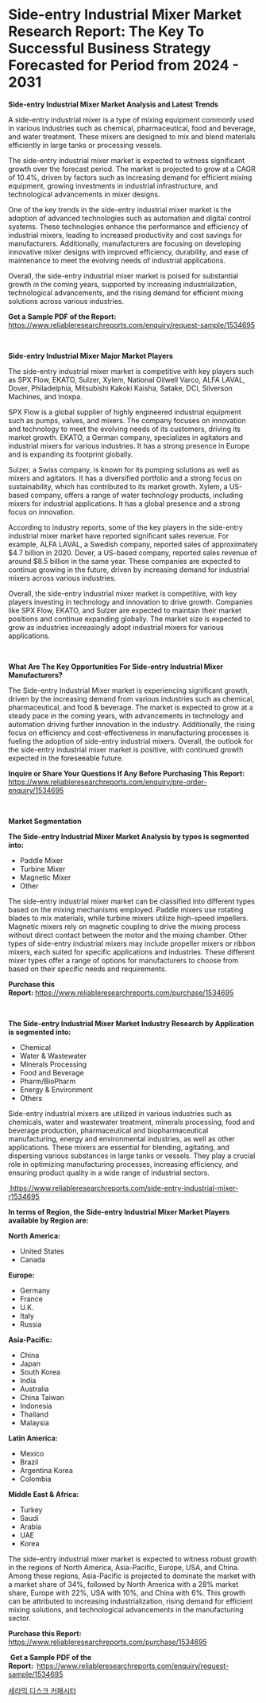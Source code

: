 <p><h1>Side-entry Industrial Mixer Market Research Report: The Key To Successful Business Strategy Forecasted for Period from 2024 - 2031</h1></p><p><strong>Side-entry Industrial Mixer Market Analysis and Latest Trends</strong></p>
<p><p>A side-entry industrial mixer is a type of mixing equipment commonly used in various industries such as chemical, pharmaceutical, food and beverage, and water treatment. These mixers are designed to mix and blend materials efficiently in large tanks or processing vessels.</p><p>The side-entry industrial mixer market is expected to witness significant growth over the forecast period. The market is projected to grow at a CAGR of 10.4%, driven by factors such as increasing demand for efficient mixing equipment, growing investments in industrial infrastructure, and technological advancements in mixer designs.</p><p>One of the key trends in the side-entry industrial mixer market is the adoption of advanced technologies such as automation and digital control systems. These technologies enhance the performance and efficiency of industrial mixers, leading to increased productivity and cost savings for manufacturers. Additionally, manufacturers are focusing on developing innovative mixer designs with improved efficiency, durability, and ease of maintenance to meet the evolving needs of industrial applications.</p><p>Overall, the side-entry industrial mixer market is poised for substantial growth in the coming years, supported by increasing industrialization, technological advancements, and the rising demand for efficient mixing solutions across various industries.</p></p>
<p><strong>Get a Sample PDF of the Report:&nbsp;</strong> <a href="https://www.reliableresearchreports.com/enquiry/request-sample/1534695">https://www.reliableresearchreports.com/enquiry/request-sample/1534695</a></p>
<p>&nbsp;</p>
<p><strong>Side-entry Industrial Mixer Major Market Players</strong></p>
<p><p>The side-entry industrial mixer market is competitive with key players such as SPX Flow, EKATO, Sulzer, Xylem, National Oilwell Varco, ALFA LAVAL, Dover, Philadelphia, Mitsubishi Kakoki Kaisha, Satake, DCI, Silverson Machines, and Inoxpa.</p><p>SPX Flow is a global supplier of highly engineered industrial equipment such as pumps, valves, and mixers. The company focuses on innovation and technology to meet the evolving needs of its customers, driving its market growth. EKATO, a German company, specializes in agitators and industrial mixers for various industries. It has a strong presence in Europe and is expanding its footprint globally.</p><p>Sulzer, a Swiss company, is known for its pumping solutions as well as mixers and agitators. It has a diversified portfolio and a strong focus on sustainability, which has contributed to its market growth. Xylem, a US-based company, offers a range of water technology products, including mixers for industrial applications. It has a global presence and a strong focus on innovation.</p><p>According to industry reports, some of the key players in the side-entry industrial mixer market have reported significant sales revenue. For example, ALFA LAVAL, a Swedish company, reported sales of approximately $4.7 billion in 2020. Dover, a US-based company, reported sales revenue of around $8.5 billion in the same year. These companies are expected to continue growing in the future, driven by increasing demand for industrial mixers across various industries.</p><p>Overall, the side-entry industrial mixer market is competitive, with key players investing in technology and innovation to drive growth. Companies like SPX Flow, EKATO, and Sulzer are expected to maintain their market positions and continue expanding globally. The market size is expected to grow as industries increasingly adopt industrial mixers for various applications.</p></p>
<p>&nbsp;</p>
<p><strong>What Are The Key Opportunities For Side-entry Industrial Mixer Manufacturers?</strong></p>
<p><p>The Side-entry Industrial Mixer market is experiencing significant growth, driven by the increasing demand from various industries such as chemical, pharmaceutical, and food & beverage. The market is expected to grow at a steady pace in the coming years, with advancements in technology and automation driving further innovation in the industry. Additionally, the rising focus on efficiency and cost-effectiveness in manufacturing processes is fueling the adoption of side-entry industrial mixers. Overall, the outlook for the side-entry industrial mixer market is positive, with continued growth expected in the foreseeable future.</p></p>
<p><strong>Inquire or Share Your Questions If Any Before Purchasing This Report:</strong> <a href="https://www.reliableresearchreports.com/enquiry/pre-order-enquiry/1534695">https://www.reliableresearchreports.com/enquiry/pre-order-enquiry/1534695</a></p>
<p>&nbsp;</p>
<p><strong>Market Segmentation</strong></p>
<p><strong>The Side-entry Industrial Mixer Market Analysis by types is segmented into:</strong></p>
<p><ul><li>Paddle Mixer</li><li>Turbine Mixer</li><li>Magnetic Mixer</li><li>Other</li></ul></p>
<p><p>The side-entry industrial mixer market can be classified into different types based on the mixing mechanisms employed. Paddle mixers use rotating blades to mix materials, while turbine mixers utilize high-speed impellers. Magnetic mixers rely on magnetic coupling to drive the mixing process without direct contact between the motor and the mixing chamber. Other types of side-entry industrial mixers may include propeller mixers or ribbon mixers, each suited for specific applications and industries. These different mixer types offer a range of options for manufacturers to choose from based on their specific needs and requirements.</p></p>
<p><strong>Purchase this Report:&nbsp;</strong><a href="https://www.reliableresearchreports.com/purchase/1534695">https://www.reliableresearchreports.com/purchase/1534695</a></p>
<p>&nbsp;</p>
<p><strong>The Side-entry Industrial Mixer Market Industry Research by Application is segmented into:</strong></p>
<p><ul><li>Chemical</li><li>Water & Wastewater</li><li>Minerals Processing</li><li>Food and Beverage</li><li>Pharm/BioPharm</li><li>Energy & Environment</li><li>Others</li></ul></p>
<p><p>Side-entry industrial mixers are utilized in various industries such as chemicals, water and wastewater treatment, minerals processing, food and beverage production, pharmaceutical and biopharmaceutical manufacturing, energy and environmental industries, as well as other applications. These mixers are essential for blending, agitating, and dispersing various substances in large tanks or vessels. They play a crucial role in optimizing manufacturing processes, increasing efficiency, and ensuring product quality in a wide range of industrial sectors.</p></p>
<p><a href="https://www.reliableresearchreports.com/side-entry-industrial-mixer-r1534695">&nbsp;https://www.reliableresearchreports.com/side-entry-industrial-mixer-r1534695</a></p>
<p><strong>In terms of Region, the Side-entry Industrial Mixer Market Players available by Region are:</strong></p>
<p>
    <p> <strong> North America: </strong>
        <ul>
            <li>United States</li>
            <li>Canada</li>
        </ul>
        </p> 
    <p> <strong> Europe: </strong>
        <ul>
            <li>Germany</li>
            <li>France</li>
            <li>U.K.</li>
            <li>Italy</li>
            <li>Russia</li>
        </ul>
        </p> 
    <p> <strong> Asia-Pacific: </strong>
        <ul>
            <li>China</li>
            <li>Japan</li>
            <li>South Korea</li>
            <li>India</li>
            <li>Australia</li>
            <li>China Taiwan</li>
            <li>Indonesia</li>
            <li>Thailand</li>
            <li>Malaysia</li>
        </ul>
        </p> 
    <p> <strong> Latin America: </strong>
        <ul>
            <li>Mexico</li>
            <li>Brazil</li>
            <li>Argentina Korea</li>
            <li>Colombia</li>
        </ul>
        </p> 
    <p> <strong> Middle East & Africa: </strong>
        <ul>
            <li>Turkey</li>
            <li>Saudi</li>
            <li>Arabia</li>
            <li>UAE</li>
            <li>Korea</li>
        </ul>
    </p>
    </p>
<p><p>The side-entry industrial mixer market is expected to witness robust growth in the regions of North America, Asia-Pacific, Europe, USA, and China. Among these regions, Asia-Pacific is projected to dominate the market with a market share of 34%, followed by North America with a 28% market share, Europe with 22%, USA with 10%, and China with 6%. This growth can be attributed to increasing industrialization, rising demand for efficient mixing solutions, and technological advancements in the manufacturing sector.</p></p>
<p><strong>Purchase this Report: </strong><a href="https://www.reliableresearchreports.com/purchase/1534695">https://www.reliableresearchreports.com/purchase/1534695</a></p>
<p>&nbsp;<strong>Get a Sample PDF of the Report:&nbsp;&nbsp;</strong><a href="https://www.reliableresearchreports.com/enquiry/request-sample/1534695">https://www.reliableresearchreports.com/enquiry/request-sample/1534695</a></p>
<p><strong></strong></p>
<p><p><a href="https://github.com/idcefvhkdut6/Market-Research-Report-List-1/blob/main/455810037025.md">세라믹 디스크 커패시터</a></p></p>